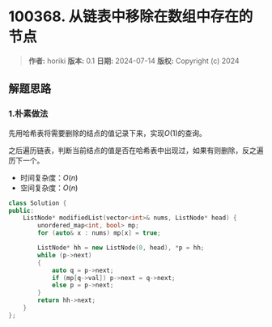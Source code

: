 # 100368. 从链表中移除在数组中存在的节点

> **作者:** horiki
> **版本:** 0.1
> **日期:** 2024-07-14
> **版权:** Copyright (c) 2024

## 解题思路
### 1.朴素做法

先用哈希表将需要删除的结点的值记录下来，实现$O(1)$的查询。

之后遍历链表，判断当前结点的值是否在哈希表中出现过，如果有则删除，反之遍历下一个。

- 时间复杂度：$O(n)$
- 空间复杂度：$O(n)$

```C++	
class Solution {
public:
    ListNode* modifiedList(vector<int>& nums, ListNode* head) {
        unordered_map<int, bool> mp;
        for (auto& x : nums) mp[x] = true;

        ListNode* hh = new ListNode(0, head), *p = hh;
        while (p->next)
        {
            auto q = p->next;
            if (mp[q->val]) p->next = q->next;
            else p = p->next;
        }
        return hh->next;
    }
};
```